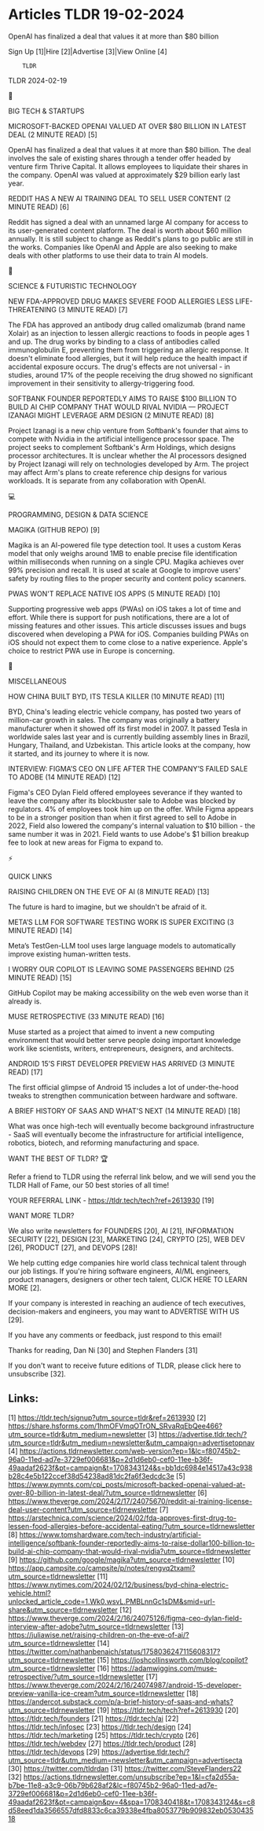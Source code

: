 # Articles TLDR 19-02-2024

OpenAI has finalized a deal that values it at more than $80 billion  

Sign Up [1]|Hire [2]|Advertise [3]|View Online [4] 

		TLDR 

TLDR 2024-02-19

📱 

BIG TECH & STARTUPS

 MICROSOFT-BACKED OPENAI VALUED AT OVER $80 BILLION IN LATEST DEAL (2
MINUTE READ) [5] 

 OpenAI has finalized a deal that values it at more than $80 billion.
The deal involves the sale of existing shares through a tender offer
headed by venture firm Thrive Capital. It allows employees to
liquidate their shares in the company. OpenAI was valued at
approximately $29 billion early last year. 

 REDDIT HAS A NEW AI TRAINING DEAL TO SELL USER CONTENT (2 MINUTE
READ) [6] 

 Reddit has signed a deal with an unnamed large AI company for access
to its user-generated content platform. The deal is worth about $60
million annually. It is still subject to change as Reddit's plans to
go public are still in the works. Companies like OpenAI and Apple are
also seeking to make deals with other platforms to use their data to
train AI models. 

🚀 

SCIENCE & FUTURISTIC TECHNOLOGY

 NEW FDA-APPROVED DRUG MAKES SEVERE FOOD ALLERGIES LESS
LIFE-THREATENING (3 MINUTE READ) [7] 

 The FDA has approved an antibody drug called omalizumab (brand name
Xolair) as an injection to lessen allergic reactions to foods in
people ages 1 and up. The drug works by binding to a class of
antibodies called immunoglobulin E, preventing them from triggering an
allergic response. It doesn't eliminate food allergies, but it will
help reduce the health impact if accidental exposure occurs. The
drug's effects are not universal - in studies, around 17% of the
people receiving the drug showed no significant improvement in their
sensitivity to allergy-triggering food. 

 SOFTBANK FOUNDER REPORTEDLY AIMS TO RAISE $100 BILLION TO BUILD AI
CHIP COMPANY THAT WOULD RIVAL NVIDIA — PROJECT IZANAGI MIGHT
LEVERAGE ARM DESIGN (2 MINUTE READ) [8] 

 Project Izanagi is a new chip venture from Softbank's founder that
aims to compete with Nvidia in the artificial intelligence processor
space. The project seeks to complement Softbank's Arm Holdings, which
designs processor architectures. It is unclear whether the AI
processors designed by Project Izanagi will rely on technologies
developed by Arm. The project may affect Arm's plans to create
reference chip designs for various workloads. It is separate from any
collaboration with OpenAI. 

💻 

PROGRAMMING, DESIGN & DATA SCIENCE

 MAGIKA (GITHUB REPO) [9] 

 Magika is an AI-powered file type detection tool. It uses a custom
Keras model that only weighs around 1MB to enable precise file
identification within milliseconds when running on a single CPU.
Magika achieves over 99% precision and recall. It is used at scale at
Google to improve users' safety by routing files to the proper
security and content policy scanners. 

 PWAS WON'T REPLACE NATIVE IOS APPS (5 MINUTE READ) [10] 

 Supporting progressive web apps (PWAs) on iOS takes a lot of time and
effort. While there is support for push notifications, there are a lot
of missing features and other issues. This article discusses issues
and bugs discovered when developing a PWA for iOS. Companies building
PWAs on iOS should not expect them to come close to a native
experience. Apple's choice to restrict PWA use in Europe is
concerning. 

🎁 

MISCELLANEOUS

 HOW CHINA BUILT BYD, ITS TESLA KILLER (10 MINUTE READ) [11] 

 BYD, China's leading electric vehicle company, has posted two years
of million-car growth in sales. The company was originally a battery
manufacturer when it showed off its first model in 2007. It passed
Tesla in worldwide sales last year and is currently building assembly
lines in Brazil, Hungary, Thailand, and Uzbekistan. This article looks
at the company, how it started, and its journey to where it is now. 

 INTERVIEW: FIGMA’S CEO ON LIFE AFTER THE COMPANY’S FAILED SALE TO
ADOBE (14 MINUTE READ) [12] 

 Figma's CEO Dylan Field offered employees severance if they wanted to
leave the company after its blockbuster sale to Adobe was blocked by
regulators. 4% of employees took him up on the offer. While Figma
appears to be in a stronger position than when it first agreed to sell
to Adobe in 2022, Field also lowered the company's internal valuation
to $10 billion - the same number it was in 2021. Field wants to use
Adobe's $1 billion breakup fee to look at new areas for Figma to
expand to. 

⚡ 

QUICK LINKS

 RAISING CHILDREN ON THE EVE OF AI (8 MINUTE READ) [13] 

 The future is hard to imagine, but we shouldn't be afraid of it. 

 META’S LLM FOR SOFTWARE TESTING WORK IS SUPER EXCITING (3 MINUTE
READ) [14] 

 Meta’s TestGen-LLM tool uses large language models to automatically
improve existing human-written tests. 

 I WORRY OUR COPILOT IS LEAVING SOME PASSENGERS BEHIND (25 MINUTE
READ) [15] 

 GitHub Copilot may be making accessibility on the web even worse than
it already is. 

 MUSE RETROSPECTIVE (33 MINUTE READ) [16] 

 Muse started as a project that aimed to invent a new computing
environment that would better serve people doing important knowledge
work like scientists, writers, entrepreneurs, designers, and
architects. 

 ANDROID 15’S FIRST DEVELOPER PREVIEW HAS ARRIVED (3 MINUTE READ)
[17] 

 The first official glimpse of Android 15 includes a lot of
under-the-hood tweaks to strengthen communication between hardware and
software. 

 A BRIEF HISTORY OF SAAS AND WHAT'S NEXT (14 MINUTE READ) [18] 

 What was once high-tech will eventually become background
infrastructure - SaaS will eventually become the infrastructure for
artificial intelligence, robotics, biotech, and reforming
manufacturing and space. 

WANT THE BEST OF TLDR? 🏆

Refer a friend to TLDR using the referral link below, and we will send
you the TLDR Hall of Fame, our 50 best stories of all time!

YOUR REFERRAL LINK - https://tldr.tech/tech?ref=2613930 [19]

WANT MORE TLDR?

We also write newsletters for FOUNDERS [20], AI [21], INFORMATION
SECURITY [22], DESIGN [23], MARKETING [24], CRYPTO [25], WEB DEV [26],
PRODUCT [27], and DEVOPS [28]!

 We help cutting edge companies hire world class technical talent
through our job listings. If you're hiring software engineers, AI/ML
engineers, product managers, designers or other tech talent, CLICK
HERE TO LEARN MORE [2]. 

If your company is interested in reaching an audience of tech
executives, decision-makers and engineers, you may want to ADVERTISE
WITH US [29]. 

If you have any comments or feedback, just respond to this email! 

Thanks for reading, 
Dan Ni [30] and Stephen Flanders [31] 

If you don't want to receive future editions of TLDR, please click
here to unsubscribe [32]. 

 

Links:
------
[1] https://tldr.tech/signup?utm_source=tldr&ref=2613930
[2] https://share.hsforms.com/1hmOFVmqOTrON_SRvaRqEbQee466?utm_source=tldr&utm_medium=newsletter
[3] https://advertise.tldr.tech/?utm_source=tldr&utm_medium=newsletter&utm_campaign=advertisetopnav
[4] https://actions.tldrnewsletter.com/web-version?ep=1&lc=f80745b2-96a0-11ed-ad7e-3729ef006681&p=2d1d6eb0-cef0-11ee-b36f-49aadaf2623f&pt=campaign&t=1708343124&s=bb1dc6984e14517a43c938b28c4e5b122ccef38d54238ad81dc2fa6f3edcdc3e
[5] https://www.pymnts.com/cpi_posts/microsoft-backed-openai-valued-at-over-80-billion-in-latest-deal/?utm_source=tldrnewsletter
[6] https://www.theverge.com/2024/2/17/24075670/reddit-ai-training-license-deal-user-content?utm_source=tldrnewsletter
[7] https://arstechnica.com/science/2024/02/fda-approves-first-drug-to-lessen-food-allergies-before-accidental-eating/?utm_source=tldrnewsletter
[8] https://www.tomshardware.com/tech-industry/artificial-intelligence/softbank-founder-reportedly-aims-to-raise-dollar100-billion-to-build-ai-chip-company-that-would-rival-nvidia?utm_source=tldrnewsletter
[9] https://github.com/google/magika?utm_source=tldrnewsletter
[10] https://app.campsite.co/campsite/p/notes/rengvq2txami?utm_source=tldrnewsletter
[11] https://www.nytimes.com/2024/02/12/business/byd-china-electric-vehicle.html?unlocked_article_code=1.Wk0.wsvL.PMBLnnGc1sDM&smid=url-share&utm_source=tldrnewsletter
[12] https://www.theverge.com/2024/2/16/24075126/figma-ceo-dylan-field-interview-after-adobe?utm_source=tldrnewsletter
[13] https://juliawise.net/raising-children-on-the-eve-of-ai/?utm_source=tldrnewsletter
[14] https://twitter.com/nathanbenaich/status/1758036247115608317?utm_source=tldrnewsletter
[15] https://joshcollinsworth.com/blog/copilot?utm_source=tldrnewsletter
[16] https://adamwiggins.com/muse-retrospective/?utm_source=tldrnewsletter
[17] https://www.theverge.com/2024/2/16/24074987/android-15-developer-preview-vanilla-ice-cream?utm_source=tldrnewsletter
[18] https://andercot.substack.com/p/a-brief-history-of-saas-and-whats?utm_source=tldrnewsletter
[19] https://tldr.tech/tech?ref=2613930
[20] https://tldr.tech/founders
[21] https://tldr.tech/ai
[22] https://tldr.tech/infosec
[23] https://tldr.tech/design
[24] https://tldr.tech/marketing
[25] https://tldr.tech/crypto
[26] https://tldr.tech/webdev
[27] https://tldr.tech/product
[28] https://tldr.tech/devops
[29] https://advertise.tldr.tech/?utm_source=tldr&utm_medium=newsletter&utm_campaign=advertisecta
[30] https://twitter.com/tldrdan
[31] https://twitter.com/SteveFlanders22
[32] https://actions.tldrnewsletter.com/unsubscribe?ep=1&l=cfa2d55a-b7be-11e8-a3c9-06b79b628af2&lc=f80745b2-96a0-11ed-ad7e-3729ef006681&p=2d1d6eb0-cef0-11ee-b36f-49aadaf2623f&pt=campaign&pv=4&spa=1708340418&t=1708343124&s=c8d58eed1da3566557dfd8833c6ca39338e4fba8053779b909832eb053043518